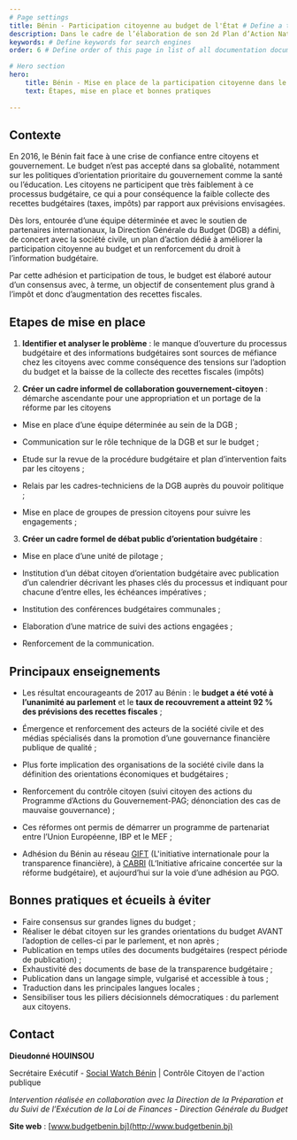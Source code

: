 ```yaml
---
# Page settings
title: Bénin - Participation citoyenne au budget de l'État # Define a title of your page
description: Dans le cadre de l’élaboration de son 2d Plan d’Action National,la Côte d’Ivoire a veillé à la participation active de la société civile tout au long du processus. # Define a description of your page
keywords: # Define keywords for search engines
order: 6 # Define order of this page in list of all documentation documents

# Hero section
hero:
    title: Bénin - Mise en place de la participation citoyenne dans le budget de l'État
    text: Étapes, mise en place et bonnes pratiques
    
---
```


## Contexte

En 2016, le Bénin fait face à une crise de confiance entre citoyens et gouvernement. Le budget n’est pas accepté dans sa globalité, notamment sur les politiques d’orientation prioritaire du gouvernement comme la santé ou l’éducation. Les citoyens ne participent que très faiblement à ce processus budgétaire, ce qui a pour conséquence la faible collecte des recettes budgétaires (taxes, impôts) par rapport aux prévisions envisagées.

Dès lors, entourée d’une équipe déterminée et avec le soutien de partenaires internationaux, la Direction Générale du Budget (DGB) a défini, de concert avec la société civile, un plan d’action dédié à améliorer la participation citoyenne au budget et un renforcement du droit à l’information budgétaire.

Par cette adhésion et participation de tous, le budget est élaboré autour d’un consensus avec, à terme, un objectif de consentement plus grand à l’impôt et donc d’augmentation des recettes fiscales.

## Etapes de mise en place 

1.  **Identifier et analyser le problème** : le manque d’ouverture du processus budgétaire et des informations budgétaires sont sources de méfiance chez les citoyens avec comme conséquence des tensions sur l’adoption du budget et la baisse de la collecte des recettes fiscales (impôts)
    
2.  **Créer un cadre informel de collaboration gouvernement-citoyen** : démarche ascendante pour une appropriation et un portage de la réforme par les citoyens
    
-   Mise en place d’une équipe déterminée au sein de la DGB ;
    
-   Communication sur le rôle technique de la DGB et sur le budget ;
    
-   Etude sur la revue de la procédure budgétaire et plan d’intervention faits par les citoyens ;
    
-   Relais par les cadres-techniciens de la DGB auprès du pouvoir politique ;
    
-   Mise en place de groupes de pression citoyens pour suivre les engagements ;
    

3.  **Créer un cadre formel de débat public d’orientation budgétaire** :
    
-   Mise en place d’une unité de pilotage ;
    
-   Institution d’un débat citoyen d’orientation budgétaire avec publication d’un calendrier décrivant les phases clés du processus et indiquant pour chacune d’entre elles, les échéances impératives ;
    
-   Institution des conférences budgétaires communales ;
    
-   Elaboration d’une matrice de suivi des actions engagées ;
    
-   Renforcement de la communication.

## Principaux enseignements

-   Les résultat encourageants de 2017 au Bénin : le **budget a été voté à l’unanimité au parlement** et le **taux de recouvrement a atteint 92 % des prévisions des recettes fiscales** ;
    
-   Émergence et renforcement des acteurs de la société civile et des médias spécialisés dans la promotion d’une gouvernance financière publique de qualité ;
    
-   Plus forte implication des organisations de la société civile dans la définition des orientations économiques et budgétaires ;
    
-   Renforcement du contrôle citoyen (suivi citoyen des actions du Programme d’Actions du Gouvernement-PAG; dénonciation des cas de mauvaise gouvernance) ;
    
-   Ces réformes ont permis de démarrer un programme de partenariat entre l’Union Européenne, IBP et le MEF ;
    
-   Adhésion du Bénin au réseau [GIFT](http://www.fiscaltransparency.net) (L'initiative internationale pour la transparence financière), à [CABRI](https://www.cabri-sbo.org/fr/pages/about-us) (L‘Initiative africaine concertée sur la réforme budgétaire), et aujourd’hui sur la voie d’une adhésion au PGO. 

## Bonnes pratiques et écueils à éviter

* Faire consensus sur grandes lignes du budget ;
* Réaliser le débat citoyen sur les grandes orientations du budget AVANT l’adoption de celles-ci par le parlement, et non après ;
* Publication en temps utiles des documents budgétaires (respect période de publication) ;
* Exhaustivité des documents de base de la transparence budgétaire ;
* Publication dans un langage simple, vulgarisé et accessible à tous ;
* Traduction dans les principales langues locales ;
* Sensibiliser tous les piliers décisionnels démocratiques : du parlement aux citoyens.

## Contact

**Dieudonné HOUINSOU** 

Secrétaire Exécutif - [Social Watch Bénin](https://socialwatch.bj/) | Contrôle Citoyen de l'action publique

*Intervention réalisée en collaboration avec la Direction de la Préparation et du Suivi de l’Exécution de la Loi de Finances - Direction Générale du Budget*

**Site web** : [www.budgetbenin.bj](http://www.budgetbenin.bj)
